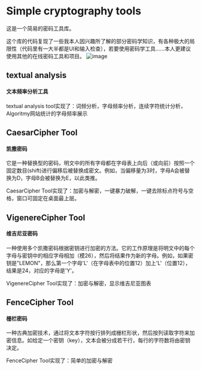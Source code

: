 # Simple cryptography tools

这是一个简易的密码工具库。

这个库的代码复现了一些我本人因兴趣所了解的部分密码学知识，有各种极大的局限性（代码里有一大半都是UI和输入检查），若要使用密码学工具……本人更建议使用其他的在线密码工具和项目。
![image](https://github.com/LudwigIrisNebula/Simple-cryptography-tools/blob/main/images/background1.png)


## textual analysis
#### 文本频率分析工具

textual analysis tool实现了：词频分析，字母频率分析，连续字符统计分析，Algoritmy网站统计的字母频率展示

## CaesarCipher Tool
#### 凯撒密码

它是一种替换型的密码，明文中的所有字母都在字母表上向后（或向前）按照一个固定数目(shift)进行偏移后被替换成密文。例如，当偏移量为3时，字母A会被替换为D，字母B会被替换为E，以此类推。

CaesarCipher Tool实现了：加密与解密，一键暴力破解，一键去除标点符号与空格，窗口可固定在桌面最上层。

## VigenereCipher Tool
#### 维吉尼亚密码

一种使用多个凯撒密码根据密钥进行加密的方法。它的工作原理是将明文中的每个字母与密钥中的相应字母相加（模26），然后将结果作为新的字母。例如，如果密钥是"LEMON"，那么第一个字母'L'（在字母表中的位置12）加上'L'（位置12），结果是24，对应的字母是'Y'。

VigenereCipher Tool实现了：加密与解密，显示维吉尼亚图表

## FenceCipher Tool
#### 栅栏密码

一种古典加密技术，通过将文本字符按行排列成栅栏形状，然后按列读取字符来加密信息。如给定一个密钥（key），文本会被分成若干行，每行的字符数将由密钥决定。

FenceCipher Tool实现了：简单的加密与解密
